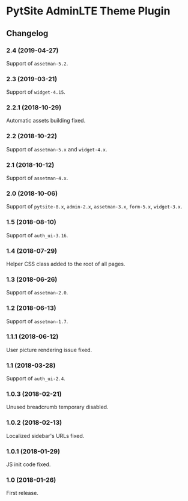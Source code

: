 # PytSite AdminLTE Theme Plugin


## Changelog


### 2.4 (2019-04-27)

Support of `assetman-5.2`.


### 2.3 (2019-03-21)

Support of `widget-4.15`.


### 2.2.1 (2018-10-29)

Automatic assets building fixed.


### 2.2 (2018-10-22)

Support of `assetman-5.x` and `widget-4.x`.


### 2.1 (2018-10-12)

Support of `assetman-4.x`.


### 2.0 (2018-10-06)

Support of `pytsite-8.x`, `admin-2.x`, `assetman-3.x`, `form-5.x`,
`widget-3.x`.


### 1.5 (2018-08-10)

Support of `auth_ui-3.16`.


### 1.4 (2018-07-29)

Helper CSS class added to the root of all pages.


### 1.3 (2018-06-26)

Support of `assetman-2.0`.


### 1.2 (2018-06-13)

Support of `assetman-1.7`.


### 1.1.1 (2018-06-12)

User picture rendering issue fixed.


### 1.1 (2018-03-28)

Support of `auth_ui-2.4`.


### 1.0.3 (2018-02-21)

Unused breadcrumb temporary disabled.


### 1.0.2 (2018-02-13)

Localized sidebar's URLs fixed.


### 1.0.1 (2018-01-29)

JS init code fixed.


### 1.0 (2018-01-26)

First release.
